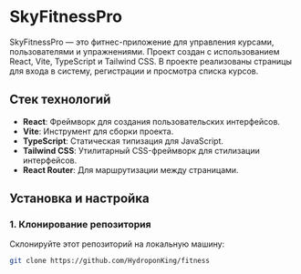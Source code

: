 # SkyFitnessPro

SkyFitnessPro — это фитнес-приложение для управления курсами, пользователями и упражнениями. Проект создан с использованием React, Vite, TypeScript и Tailwind CSS. В проекте реализованы страницы для входа в систему, регистрации и просмотра списка курсов.

## Стек технологий

- **React**: Фреймворк для создания пользовательских интерфейсов.
- **Vite**: Инструмент для сборки проекта.
- **TypeScript**: Статическая типизация для JavaScript.
- **Tailwind CSS**: Утилитарный CSS-фреймворк для стилизации интерфейсов.
- **React Router**: Для маршрутизации между страницами.

## Установка и настройка

### 1. Клонирование репозитория

Склонируйте этот репозиторий на локальную машину:

```bash
git clone https://github.com/HydroponKing/fitness
